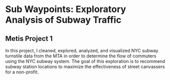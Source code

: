 # Sub Waypoints: Exploratory Analysis of Subway Traffic
## Metis Project 1

In this project, I cleaned, explored, analyzed, and visualized NYC subway turnstile data from the MTA in order to determine the flow of commuters using the NYC subway system. The goal of this exploration is to recommend subway station locations to maximize the effectiveness of street canvassers for a non-profit. 
